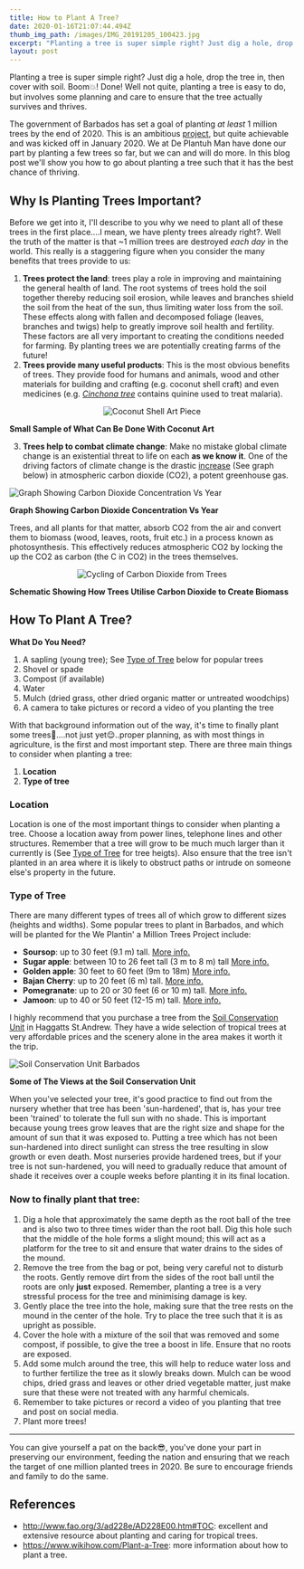 ```yaml
---
title: How to Plant A Tree?
date: 2020-01-16T21:07:44.494Z
thumb_img_path: /images/IMG_20191205_100423.jpg
excerpt: "Planting a tree is super simple right? Just dig a hole, drop the tree in, then cover with soil. Boom\U0001F4A5! Done! Well not quite, planting a tree is easy to do, but involves some planning and care to ensure that the tree actually survives and thrives. "
layout: post
---
```

Planting a tree is super simple right? Just dig a hole, drop the tree in, then cover with soil. Boom💥! Done! Well not quite, planting a tree is easy to do, but involves some planning and care to ensure that the tree actually survives and thrives. 

The government of Barbados has set a goal of planting *at least* 1 million trees by the end of 2020. This is an ambitious [project](https://www.wegatherinbarbados.com/2020-ventures/1-million-trees/), but quite achievable and was kicked off in January 2020. We at De Plantuh Man have done our part by planting a few trees so far, but we can and will do more. In this blog post we'll show you how to go about planting a tree such that it has the best chance of thriving. 

## Why Is Planting Trees Important?

Before we get into it, I'll describe to you why we need to plant all of these trees in the first place....I mean, we have plenty trees already right?. Well the truth of the matter is that ~1 million trees are destroyed *each day* in the world. This really is a staggering figure when you consider the many benefits that trees provide to us:

1. **Trees protect the land**: trees play a role in improving and maintaining the general health of land. The root systems of trees hold the soil together thereby reducing soil erosion, while leaves and branches shield the soil from the heat of the sun, thus limiting water loss from the soil. These effects along with fallen and decomposed foliage (leaves, branches and twigs) help to greatly improve soil health and fertility. These factors are all very important to creating the conditions needed for farming. By planting trees we are potentially creating farms of the future!
2. **Trees provide many useful products**: This is the most obvious benefits of trees. They provide food for humans and animals, wood and other materials for building and crafting (e.g. coconut shell craft) and even medicines (e.g. *[Cinchona tree](https://www.wikiwand.com/en/Cinchona#/Medicinal_use)* contains quinine used to treat malaria).


<p style="text-align: center;"><img src="/images/coconut-art.jpeg" alt= "Coconut Shell Art Piece"></p>
<p class="img-title"> <strong>Small Sample of What Can Be Done With Coconut Art</strong></p>


3. **Trees help to combat climate change**: Make no mistake global climate change is an existential threat to life on each **as we know it**. One of the driving factors of climate change is the drastic [increase](https://climate.nasa.gov/climate_resources/24/graphic-the-relentless-rise-of-carbon-dioxide/) (See graph below) in atmospheric carbon dioxide (CO2), a potent greenhouse gas. 


![Graph Showing Carbon Dioxide Concentration Vs Year](/images/CO2-Graph.jpg "Carbon Dioxide Concentration Vs Year")

<p class="img-title"> <strong>Graph Showing Carbon Dioxide Concentration Vs Year</strong></p>

Trees, and all plants for that matter, absorb CO2 from the air and convert them to biomass (wood, leaves, roots, fruit etc.) in a process known as photosynthesis. This effectively reduces atmospheric CO2 by locking the up the CO2 as carbon (the C in CO2) in the trees themselves. 


<p style="text-align: center;"><img src="/images/tree-cycle.gif" alt= "Cycling of Carbon Dioxide from Trees"></p>
<p class="img-title"> <strong>Schematic Showing How Trees Utilise Carbon Dioxide to Create Biomass</strong></p>

## How To Plant A Tree?

**What Do You Need?**

1. A sapling (young tree); See [Type of Tree](/posts/how-to-plant-a-tree/#type-of-tree) below for popular trees
2. Shovel or spade
3. Compost (if available)
4. Water
5. Mulch (dried grass, other dried organic matter or untreated woodchips)
6. A camera to take pictures or record a video of you planting the tree

With that background information out of the way, it's time to finally plant some trees🙌....not just yet😌..proper planning, as with most things in agriculture, is the first and most important step.  There are three main things to consider when planting a tree:

1. **Location**
2. **Type of tree**

### Location

Location is one of the most important things to consider when planting a tree. Choose a location away from power lines, telephone lines and other structures. Remember that a tree will grow to be much much larger than it currently is (See [Type of Tree](/posts/how-to-plant-a-tree/#type-of-tree) for tree heigts). Also ensure that the tree isn't planted in an area where it is likely to obstruct paths or intrude on someone else's property in the future.

### Type of Tree

There are many different types of trees all of which grow to different sizes (heights and widths). Some popular trees to plant in Barbados, and which will be planted for the We Plantin' a Million Trees Project include:

* **Soursop**: up to 30 feet (9.1 m) tall. [More info.](https://homeguides.sfgate.com/grow-guanabana-soursop-plants-57349.html)
* **Sugar apple**: between 10 to 26 feet tall (3 m to 8 m) tall [More info.](https://hort.purdue.edu/newcrop/morton/sugar_apple.html)
* **Golden apple**: 30 feet to 60 feet (9m to 18m) [More info.](https://hort.purdue.edu/newcrop/morton/ambarella_ars.html)
* **Bajan Cherry**: up to 20 feet (6 m) tall.  [More info.](https://hort.purdue.edu/newcrop/morton/barbados_cherry.html)
* **Pomegranate**: up to 20 or 30 feet (6 or 10 m) tall. [More info.](https://hort.purdue.edu/newcrop/morton/pomegranate.html)
* **Jamoon**: up to 40 or 50 feet (12-15 m) tall. [More info.](https://hort.purdue.edu/newcrop/morton/jambolan.html)

I highly recommend that you purchase a tree from the [Soil Conservation Unit](https://www.agriculture.gov.bb/Departments/Soil-Conservation-Unit/) in Haggatts St.Andrew. They have a wide selection of tropical trees at very affordable prices and the scenery alone in the area makes it worth it the trip.

![Soil Conservation Unit Barbados](/images/soil-conservation-unit.jpg "Soil Conservation Unit Barbados")
<p class="img-title"><strong>Some of The Views at the Soil Conservation Unit</strong></p>

When you've selected your tree, it's good practice to find out from the nursery whether that tree has been 'sun-hardened', that is, has your tree been 'trained' to tolerate the full sun with no shade. This is important because young trees grow leaves that are the right size and shape for the amount of sun that it was exposed to. Putting a tree which has not been sun-hardened into direct sunlight can stress the tree resulting in slow growth or even death. Most nurseries provide hardened trees, but if your tree is not sun-hardened, you will need to gradually reduce that amount of shade it receives over a couple weeks before planting it in its final location.

### Now to finally plant that tree:

1. Dig a hole that approximately the same depth as the root ball of the tree and is also two to three times wider than the root ball. Dig this hole such that the middle of the hole forms a slight mound; this will act as a platform for the tree to sit and ensure that water drains to the sides of the mound.
2. Remove the tree from the bag or pot, being very careful not to disturb the roots. Gently remove dirt from the sides of the root ball until the roots are only **just** exposed. Remember, planting a tree is a very stressful process for the tree and minimising damage is key.
3. Gently place the tree into the hole, making sure that the tree rests on the mound in the center of the hole. Try to place the tree such that it is as upright as possible.
4. Cover the hole with a mixture of the soil that was removed and some compost, if possible, to give the tree a boost in life. Ensure that no roots are exposed.
5. Add some mulch around the tree, this will help to reduce water loss and to further fertilize the tree as it slowly breaks down. Mulch can be wood chips, dried grass and leaves or other dried vegetable matter, just make sure that these were not treated with any harmful chemicals.
6. Remember to take pictures or record a video of you planting that tree and post on social media.
7. Plant more trees!

- - -

You can give yourself a pat on the back😎, you've done your part in preserving our environment, feeding the nation and ensuring that we reach the target of one million planted trees in 2020. Be sure to encourage friends and family to do the same.

## References

* http://www.fao.org/3/ad228e/AD228E00.htm#TOC: excellent and extensive resource about planting and caring for tropical trees.
* https://www.wikihow.com/Plant-a-Tree: more information about how to plant a tree.
